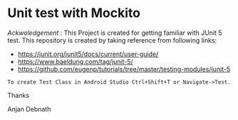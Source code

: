 # Unit test with Mockito

*Ackwoledgement* : This Project is created for getting familiar with JUnit 5  test. 
 This repository is created by taking reference from following links:
 
 - https://junit.org/junit5/docs/current/user-guide/
 - https://www.baeldung.com/tag/junit-5/
 - https://github.com/eugenp/tutorials/tree/master/testing-modules/junit-5

`To create Test Class in Android Studio Ctrl+Shift+T or Navigate->Test.`




Thanks

Anjan Debnath